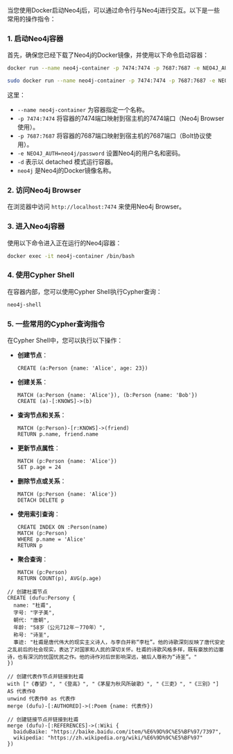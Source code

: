 当您使用Docker启动Neo4j后，可以通过命令行与Neo4j进行交互。以下是一些常用的操作指令：

### 1. 启动Neo4j容器
首先，确保您已经下载了Neo4j的Docker镜像，并使用以下命令启动容器：

```bash
docker run --name neo4j-container -p 7474:7474 -p 7687:7687 -e NEO4J_AUTH=neo4j/password -d neo4j

sudo docker run --name neo4j-container -p 7474:7474 -p 7687:7687 -e NEO4J_AUTH=neo4j/123123csd -d neo4j
```

这里：
- `--name neo4j-container` 为容器指定一个名称。
- `-p 7474:7474` 将容器的7474端口映射到宿主机的7474端口（Neo4j Browser使用）。
- `-p 7687:7687` 将容器的7687端口映射到宿主机的7687端口（Bolt协议使用）。
- `-e NEO4J_AUTH=neo4j/password` 设置Neo4j的用户名和密码。
- `-d` 表示以 detached 模式运行容器。
- `neo4j` 是Neo4j的Docker镜像名称。

### 2. 访问Neo4j Browser
在浏览器中访问 `http://localhost:7474` 来使用Neo4j Browser。

### 3. 进入Neo4j容器
使用以下命令进入正在运行的Neo4j容器：

```bash
docker exec -it neo4j-container /bin/bash
```

### 4. 使用Cypher Shell
在容器内部，您可以使用Cypher Shell执行Cypher查询：

```bash
neo4j-shell
```

### 5. 一些常用的Cypher查询指令
在Cypher Shell中，您可以执行以下操作：

- **创建节点**：
  ```cypher
  CREATE (a:Person {name: 'Alice', age: 23})
  ```

- **创建关系**：
  ```cypher
  MATCH (a:Person {name: 'Alice'}), (b:Person {name: 'Bob'})
  CREATE (a)-[:KNOWS]->(b)
  ```

- **查询节点和关系**：
  ```cypher
  MATCH (p:Person)-[r:KNOWS]->(friend)
  RETURN p.name, friend.name
  ```

- **更新节点属性**：
  ```cypher
  MATCH (p:Person {name: 'Alice'})
  SET p.age = 24
  ```

- **删除节点或关系**：
  ```cypher
  MATCH (p:Person {name: 'Alice'})
  DETACH DELETE p
  ```

- **使用索引查询**：
  ```cypher
  CREATE INDEX ON :Person(name)
  MATCH (p:Person)
  WHERE p.name = 'Alice'
  RETURN p
  ```

- **聚合查询**：
  ```cypher
  MATCH (p:Person)
  RETURN COUNT(p), AVG(p.age)
  ```


```shell
// 创建杜甫节点
CREATE (dufu:Persony {
  name: "杜甫",
  字号: "字子美",
  朝代: "唐朝",
  年龄: "58岁（公元712年－770年）",
  称号: "诗圣",
  事迹: "杜甫是唐代伟大的现实主义诗人，与李白并称“李杜”。他的诗歌深刻反映了唐代安史之乱前后的社会现实，表达了对国家和人民的深切关怀。杜甫的诗歌风格多样，既有豪放的边塞诗，也有深沉的忧国忧民之作。他的诗作对后世影响深远，被后人尊称为“诗圣”。"
})

// 创建代表作节点并链接到杜甫
with ["《春望》", "《登高》", "《茅屋为秋风所破歌》", "《三吏》", "《三别》"] AS 代表作0
unwind 代表作0 as 代表作 
merge (dufu)-[:AUTHORED]->(:Poem {name: 代表作})

// 创建链接节点并链接到杜甫
merge (dufu)-[:REFERENCES]->(:Wiki {
  baiduBaike: "https://baike.baidu.com/item/%E6%9D%9C%E5%BF%97/7397",
  wikipedia: "https://zh.wikipedia.org/wiki/%E6%9D%9C%E5%BF%97"
})

```